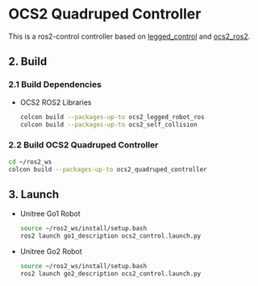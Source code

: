 # OCS2 Quadruped Controller

This is a ros2-control controller based on [legged_control](https://github.com/qiayuanl/legged_control)
and [ocs2_ros2](https://github.com/legubiao/ocs2_ros2).

## 2. Build

### 2.1 Build Dependencies

* OCS2 ROS2 Libraries
  ```bash
  colcon build --packages-up-to ocs2_legged_robot_ros
  colcon build --packages-up-to ocs2_self_collision
  ```

### 2.2 Build OCS2 Quadruped Controller

```bash
cd ~/ros2_ws
colcon build --packages-up-to ocs2_quadruped_controller
```

## 3. Launch
* Unitree Go1 Robot
  ```bash
  source ~/ros2_ws/install/setup.bash
  ros2 launch go1_description ocs2_control.launch.py
  ```
* Unitree Go2 Robot
  ```bash
  source ~/ros2_ws/install/setup.bash
  ros2 launch go2_description ocs2_control.launch.py
  ```
